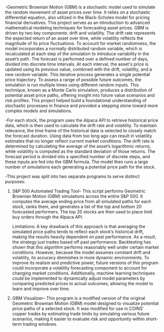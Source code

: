 -Geometric Brownian Motion (GBM) is a stochastic model used to simulate the random movement of asset prices over time. It relies on a stochastic differential equation, also utilized in the Black-Scholes model for pricing financial derivatives. This project serves as an introduction to advanced mathematical modeling techniques for forecasting asset prices. GBM is driven by two key components: drift and volatility. The drift rate represents the expected return of an asset over time, while volatility reflects the magnitude of its price fluctuations. To account for market randomness, the model incorporates a normally distributed random variable, which is recalculated at each step of the simulation to introduce variability in the asset’s path. The forecast is performed over a defined number of days, divided into discrete time intervals. At each interval, the asset's price is updated using its previous value, combined with the drift, volatility, and a new random variable. This iterative process generates a single potential price trajectory. To assess a range of possible future outcomes, the simulation is run multiple times using different random inputs. This technique, known as a Monte Carlo simulation, produces a distribution of potential asset price paths, offering insight into future value scenarios and risk profiles. This project helped build a foundational understanding of stochastic processes in finance and provided a stepping stone toward more complex models and simulations.

-For each stock, the program uses the Alpaca API to retrieve historical price data, which is then used to calculate the drift rate and volatility. To maintain relevance, the time frame of the historical data is selected to closely match the forecast duration. Using data from too long ago can result in volatility estimates that no longer reflect current market conditions. The drift rate is determined by calculating the average of the asset’s logarithmic returns, while volatility is computed as the standard deviation of those returns. The forecast period is divided into a specified number of discrete steps, and these inputs are fed into the GBM formula. The model then runs a large number of simulations each generating a potential price path for the stock.

-This project was split into two separate programs to serve distinct purposes:

  1. S&P 500 Automated Trading Tool- This script performs Geometric Brownian Motion (GBM) simulations across the entire S&P 500. It computes the average ending price from all simulated paths for each stock, ranks them, and generates a list of
     the top and bottom 20 forecasted performers. The top 20 stocks are then used to place limit buy orders through the Alpaca API.
     
     Limitations:
     A key drawback of this approach is that averaging the simulated price paths tends to reflect each stock’s historical drift, making the results heavily dependent on past performance. As a result, the strategy just trades based off past
     performance. Backtesting has shown that this algorithm performs reasonably well under certain market conditions. However, because the model assumes constant drift and volatility, its accuracy diminishes in more dynamic environments. To
     improve its realism and predictive power, future versions of this program could incorporate a volatility forecasting component to account for changing market conditions. Additionally, machine learning techniques could be implemented to
     dynamically adjust model parameters by comparing predicted prices to actual outcomes, allowing the model to learn and improve over time.
     
  3. GBM Visualizer– This program is a modified version of the original Geometric Brownian Motion (GBM) model designed to visualize potential price paths of a selected stock. It was modified for use in COINS' copper trades by estimating trade
     limits by simulating various future scenarios, making it easier to evaluate risk and opportunity within short-term trading windows.



